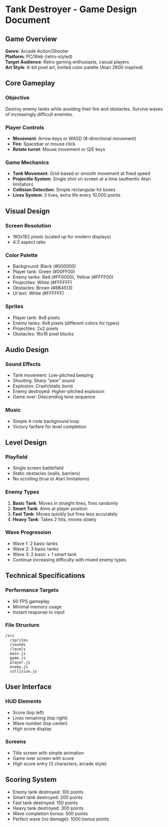 # Tank Destroyer - Game Design Document

## Game Overview
**Genre**: Arcade Action/Shooter  
**Platform**: PC/Web (retro-styled)  
**Target Audience**: Retro gaming enthusiasts, casual players  
**Art Style**: 8-bit pixel art, limited color palette (Atari 2600 inspired)

## Core Gameplay

### Objective
Destroy enemy tanks while avoiding their fire and obstacles. Survive waves of increasingly difficult enemies.

### Player Controls
- **Movement**: Arrow keys or WASD (8-directional movement)
- **Fire**: Spacebar or mouse click
- **Rotate turret**: Mouse movement or Q/E keys

### Game Mechanics
- **Tank Movement**: Grid-based or smooth movement at fixed speed
- **Projectile System**: Single shot on screen at a time (authentic Atari limitation)
- **Collision Detection**: Simple rectangular hit boxes
- **Lives System**: 3 lives, extra life every 10,000 points

## Visual Design

### Screen Resolution
- 160x192 pixels (scaled up for modern displays)
- 4:3 aspect ratio

### Color Palette
- Background: Black (#000000)
- Player tank: Green (#00FF00)
- Enemy tanks: Red (#FF0000), Yellow (#FFFF00)
- Projectiles: White (#FFFFFF)
- Obstacles: Brown (#8B4513)
- UI text: White (#FFFFFF)

### Sprites
- Player tank: 8x8 pixels
- Enemy tanks: 8x8 pixels (different colors for types)
- Projectiles: 2x2 pixels
- Obstacles: 16x16 pixel blocks

## Audio Design

### Sound Effects
- Tank movement: Low-pitched beeping
- Shooting: Sharp "pew" sound
- Explosion: Crash/static burst
- Enemy destroyed: Higher-pitched explosion
- Game over: Descending tone sequence

### Music
- Simple 4-note background loop
- Victory fanfare for level completion

## Level Design

### Playfield
- Single screen battlefield
- Static obstacles (walls, barriers)
- No scrolling (true to Atari limitations)

### Enemy Types
1. **Basic Tank**: Moves in straight lines, fires randomly
2. **Smart Tank**: Aims at player position
3. **Fast Tank**: Moves quickly but fires less accurately
4. **Heavy Tank**: Takes 2 hits, moves slowly

### Wave Progression
- Wave 1: 2 basic tanks
- Wave 2: 3 basic tanks
- Wave 3: 2 basic + 1 smart tank
- Continue increasing difficulty with mixed enemy types

## Technical Specifications

### Performance Targets
- 60 FPS gameplay
- Minimal memory usage
- Instant response to input

### File Structure
```
/src
  /sprites
  /sounds
  /levels
  main.js
  game.js
  player.js
  enemy.js
  collision.js
```

## User Interface

### HUD Elements
- Score (top left)
- Lives remaining (top right)
- Wave number (top center)
- High score display

### Screens
- Title screen with simple animation
- Game over screen with score
- High score entry (3 characters, arcade style)

## Scoring System
- Enemy tank destroyed: 100 points
- Smart tank destroyed: 200 points
- Fast tank destroyed: 150 points
- Heavy tank destroyed: 300 points
- Wave completion bonus: 500 points
- Perfect wave (no damage): 1000 bonus points
